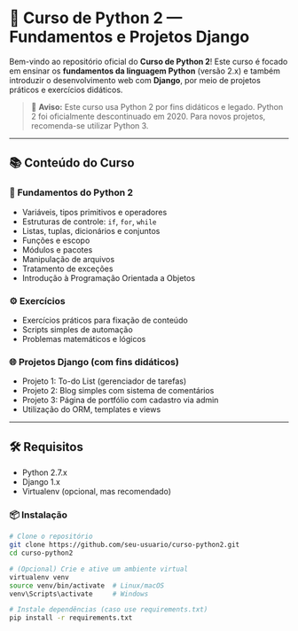 # 🐍 Curso de Python 2 — Fundamentos e Projetos Django

Bem-vindo ao repositório oficial do **Curso de Python 2**! Este curso é focado em ensinar os **fundamentos da linguagem Python** (versão 2.x) e também introduzir o desenvolvimento web com **Django**, por meio de projetos práticos e exercícios didáticos.

> 🚨 **Aviso:** Este curso usa Python 2 por fins didáticos e legado. Python 2 foi oficialmente descontinuado em 2020. Para novos projetos, recomenda-se utilizar Python 3.

---

## 📚 Conteúdo do Curso

### 🧠 Fundamentos do Python 2
- Variáveis, tipos primitivos e operadores
- Estruturas de controle: `if`, `for`, `while`
- Listas, tuplas, dicionários e conjuntos
- Funções e escopo
- Módulos e pacotes
- Manipulação de arquivos
- Tratamento de exceções
- Introdução à Programação Orientada a Objetos

### ⚙️ Exercícios
- Exercícios práticos para fixação de conteúdo
- Scripts simples de automação
- Problemas matemáticos e lógicos

### 🌐 Projetos Django (com fins didáticos)
- Projeto 1: To-do List (gerenciador de tarefas)
- Projeto 2: Blog simples com sistema de comentários
- Projeto 3: Página de portfólio com cadastro via admin
- Utilização do ORM, templates e views

---

## 🛠 Requisitos

- Python 2.7.x
- Django 1.x
- Virtualenv (opcional, mas recomendado)

### 📦 Instalação

```bash
# Clone o repositório
git clone https://github.com/seu-usuario/curso-python2.git
cd curso-python2

# (Opcional) Crie e ative um ambiente virtual
virtualenv venv
source venv/bin/activate  # Linux/macOS
venv\Scripts\activate     # Windows

# Instale dependências (caso use requirements.txt)
pip install -r requirements.txt
